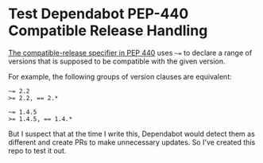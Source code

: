 # Test Dependabot PEP-440 Compatible Release Handling

[The compatible-release specifier in PEP 440](https://peps.python.org/pep-0440/#compatible-release) uses `~=` to declare a range of versions that is supposed to be compatible with the given version.

For example, the following groups of version clauses are equivalent:

```
~= 2.2
>= 2.2, == 2.*

~= 1.4.5
>= 1.4.5, == 1.4.*
```

But I suspect that at the time I write this, Dependabot would detect them as different and create PRs to make unnecessary updates. So I've created this repo to test it out.
